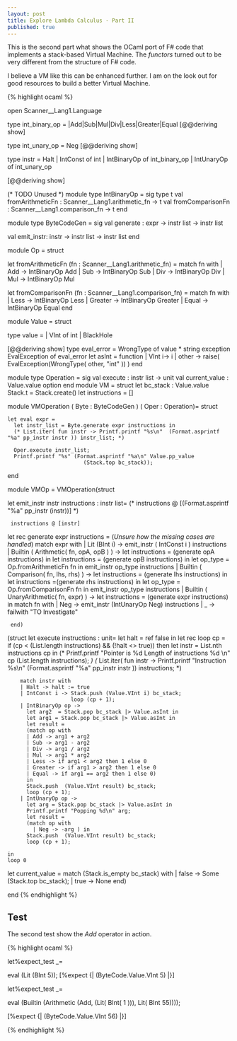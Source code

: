 ```yaml
---
layout: post
title: Explore Lambda Calculus - Part II
published: true
---
```


This is the second part what shows the OCaml port of F# code that implements a stack-based Virtual Machine.
The _functors_ turned out to be very different from the structure of F# code.

I believe a VM like this can be enhanced further. I am on the look out for good resources to build a better Virtual
Machine.

{% highlight ocaml %}

open Scanner__Lang1.Language

type int_binary_op =
  |Add|Sub|Mul|Div|Less|Greater|Equal
[@@deriving show]

type int_unary_op = Neg
[@@deriving show]

type instr = Halt | IntConst of int | IntBinaryOp of int_binary_op
           | IntUnaryOp of int_unary_op

[@@deriving show]


(* TODO Unused *)
module type IntBinaryOp = sig
  type t
  val fromArithmeticFn  : Scanner__Lang1.arithmetic_fn -> t
  val fromComparisonFn  : Scanner__Lang1.comparison_fn -> t
end

module type ByteCodeGen =
sig
  val generate : expr -> instr list -> instr list

  val emit_instr: instr -> instr list -> instr list
end



module Op  = struct

let fromArithmeticFn (fn : Scanner__Lang1.arithmetic_fn) =
  match fn with
  | Add -> IntBinaryOp Add
  | Sub -> IntBinaryOp Sub
  | Div -> IntBinaryOp Div
  | Mul -> IntBinaryOp Mul

let fromComparisonFn (fn : Scanner__Lang1.comparison_fn) =
  match fn with
  | Less -> IntBinaryOp Less
  | Greater -> IntBinaryOp Greater
  | Equal -> IntBinaryOp Equal
end


module Value = struct



  type value =
    | VInt of int
    | BlackHole

[@@deriving show]
 type eval_error = WrongType of value *  string
 exception EvalException of eval_error
 let asInt = function
        | VInt i->  i
        | other -> raise( EvalException(WrongType( other, "int" )) )
end

module type Operation =
sig
  val execute : instr list -> unit
  val current_value : Value.value option
end
module VM   = struct
  let bc_stack : Value.value Stack.t = Stack.create()
  let instructions = []

  module VMOperation
                     ( Byte : ByteCodeGen )
                     ( Oper : Operation)= struct

    let eval expr =
      let instr_list = Byte.generate expr instructions in
      (* List.iter( fun instr -> Printf.printf "%s\n"  (Format.asprintf "%a" pp_instr instr )) instr_list; *)

      Oper.execute instr_list;
      Printf.printf "%s" (Format.asprintf "%a\n" Value.pp_value
                            (Stack.top bc_stack));

  end


module VMOp =
VMOperation(struct

  let  emit_instr instr instructions : instr list=
     (* instructions @ [(Format.asprintf "%a" pp_instr (instr))] *)

     instructions @ [instr]


  let rec generate expr instructions =
    (*Unsure how the missing cases are handled*)
    match expr with
       | Lit (BInt i) -> emit_instr ( IntConst i ) instructions
       | Builtin ( Arithmetic( fn, opA, opB ) ) ->
           let instructions = (generate opA instructions) in
           let instructions = (generate opB instructions) in
           let op_type = Op.fromArithmeticFn fn in
           emit_instr  op_type instructions
       | Builtin ( Comparison( fn, lhs, rhs) ) ->
           let instructions = (generate lhs instructions) in
           let instructions =(generate rhs instructions) in
           let op_type = Op.fromComparisonFn fn in
           emit_instr op_type instructions
       | Builtin ( UnaryArithmetic( fn, expr) ) ->
           let instructions = (generate expr instructions) in
           match fn with
           | Neg -> emit_instr (IntUnaryOp Neg) instructions
       |  _ -> failwith "TO Investigate"


     end)
  (struct
  let execute instructions : unit=
    let halt = ref false in
    let rec loop cp =
      if (cp < (List.length instructions) && (!halt <> true)) then
        let instr = List.nth instructions cp in
        (* Printf.printf "Pointer is %d Length of instructions %d \n" cp (List.length instructions); *)
        (* List.iter( fun instr -> Printf.printf "Instruction %s\n"  (Format.asprintf "%a" pp_instr instr )) instructions; *)

        match instr with
        | Halt -> halt := true
        | IntConst i -> Stack.push (Value.VInt i) bc_stack;
                        loop (cp + 1);
        | IntBinaryOp op ->
          let arg2  = Stack.pop bc_stack |> Value.asInt in
          let arg1 = Stack.pop bc_stack |> Value.asInt in
          let result =
          (match op with
          | Add -> arg1 + arg2
          | Sub -> arg1 - arg2
          | Div -> arg1 / arg2
          | Mul -> arg1 * arg2
          | Less -> if arg1 < arg2 then 1 else 0
          | Greater -> if arg1 > arg2 then 1 else 0
          | Equal -> if arg1 == arg2 then 1 else 0)
          in
          Stack.push  (Value.VInt result) bc_stack;
          loop (cp + 1);
        | IntUnaryOp op ->
          let arg = Stack.pop bc_stack |> Value.asInt in
          Printf.printf "Popping %d\n" arg;
          let result =
          (match op with
            | Neg -> -arg ) in
          Stack.push  (Value.VInt result) bc_stack;
          loop (cp + 1);

    in
    loop 0

  let current_value =
    match (Stack.is_empty bc_stack) with
    |  false ->  Some (Stack.top bc_stack);
    |  true -> None
   end)

end
{% endhighlight  %}

## Test

The second test show the _Add_ operator in action.

{% highlight ocaml %}

let%expect_test _=

  eval (Lit (BInt 5));
  [%expect {| (ByteCode.Value.VInt 5) |}]

let%expect_test _=

  eval (Builtin (Arithmetic (Add, (Lit( BInt( 1 ))),  Lit( BInt 55))));

  [%expect {| (ByteCode.Value.VInt 56) |}]


{% endhighlight %}
